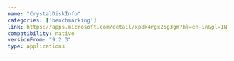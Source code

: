 ```yaml
---
name: "CrystalDiskInfo"
categories: ['benchmarking']
link: https://apps.microsoft.com/detail/xp8k4rgx25g3gm?hl=en-in&gl=IN
compatibility: native
versionFrom: "9.2.3"
type: applications
---
```


